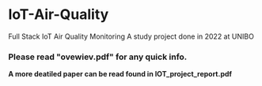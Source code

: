 # IoT-Air-Quality
Full Stack IoT Air Quality Monitoring 
A study project done in 2022 at UNIBO
### **Please read "ovewiev.pdf" for any quick info.**
**A more deatiled paper can be read found in IOT_project_report.pdf**
